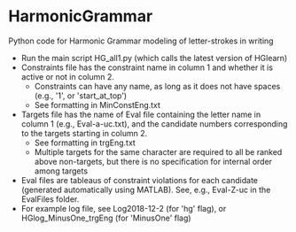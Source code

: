 # HarmonicGrammar
Python code for Harmonic Grammar modeling of letter-strokes in writing

 - Run the main script HG_all1.py (which calls the latest version of HGlearn)
 - Constraints file has the constraint name in column 1 and whether it is active or not in column 2. 
    - Constraints can have any name, as long as it does not have spaces (e.g., '1', or 'start_at_top')
    - See formatting in MinConstEng.txt
 - Targets file has the name of Eval file containing the letter name in column 1 (e.g., Eval-a-uc.txt), and the candidate numbers corresponding to the targets starting in column 2. 
    - See formatting in trgEng.txt
    - Multiple targets for the same character are required to all be ranked above non-targets, but there is no specification for internal order among targets
 - Eval files are tableaus of constraint violations for each candidate (generated automatically using MATLAB). See, e.g., Eval-Z-uc in the EvalFiles folder.
 - For example log file, see Log2018-12-2 (for 'hg' flag), or HGlog_MinusOne_trgEng (for 'MinusOne' flag)

